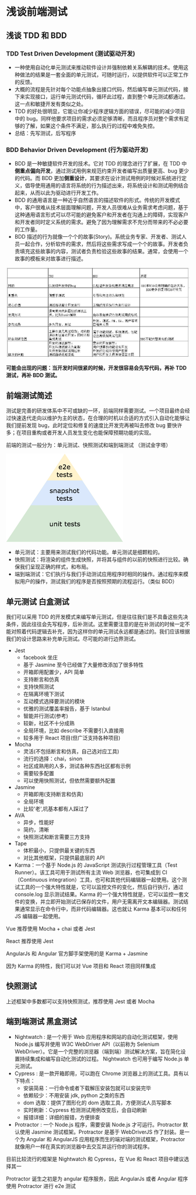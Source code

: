 # 浅谈前端测试

## 浅谈 TDD 和 BDD

### TDD Test Driven Development (测试驱动开发)

- 一种使用自动化单元测试来推动软件设计并强制依赖关系解耦的技术。使用这种做法的结果是一套全面的单元测试，可随时运行，以提供软件可以正常工作的反馈。
- 大概的流程是先针对每个功能点抽象出接口代码，然后编写单元测试代码，接下来实现接口，运行单元测试代码，循环此过程，直到整个单元测试都通过。这一点和敏捷开发有类似之处。
- TDD 的好处很明显，它能让你减少程序逻辑方面的错误，尽可能的减少项目中的 bug。同样他要求项目的需求必须足够清晰，而且程序员对整个需求有足够的了解，如果这个条件不满足，那么执行的过程中难免失控。
- 总结：先写测试，后写程序

### BDD Behavior Driven Development (行为驱动开发)

- BDD 是一种敏捷软件开发的技术。它对 TDD 的理念进行了扩展，在 TDD 中**侧重点偏向开发**，通过测试用例来规范约束开发者编写出质量更高、bug 更少的代码。而 BDD 更加**侧重设计**，其要求在设计测试用例的时候对系统进行定义，倡导使用通用的语言将系统的行为描述出来，将系统设计和测试用例结合起来，从而以此为驱动进行开发工作。
- BDD 的通用语言是一种近乎自然语言的描述软件的形式。传统的开发模式中，客户很难从技术层面理解问题，开发人员很难从业务需求考虑问题，基于这种通用语言形式可以尽可能的避免客户和开发者在沟通上的障碍，实现客户和开发者同时定义系统的需求。避免了因为理解需求不充分而带来的不必必要的工作量。
- BDD 描述的行为就像一个个的故事(Story)。系统业务专家、开发者、测试人员一起合作，分析软件的需求，然后将这些需求写成一个个的故事。开发者负责填充这些故事的内容，测试者负责检验这些故事的结果。通常，会使用一个故事的模板来对故事进行描述。

![tddbdd](./img/tddbdd.png)

**可能会出现的问题：当开发时间很紧的时候，开发很容易会先写代码，再补 TDD 测试，再补 BDD 测试。**

## 前端测试简述

测试是完善的研发体系中不可或缺的一环，前端同样需要测试。一个项目最终会经过快速迭代走向以维护为主的状态，在合理的时机以合适的方式引入自动化能够让我们提前发现 bug，此时定位和修复的速度比开发完再被叫去修改 bug 要快许多；在项目重构或者开发人员发生变化也能保障预期功能的实现。

前端的测试一般分为：单元测试、快照测试和端到端测试 （测试金字塔）

![test](./img/test.png)

- 单元测试：主要用来测试我们的代码功能。单元测试是细颗粒的。
- 快照测试：将渲染的组件生成快照，并将其与组件的以前的快照进行比较。确保我们呈现正确的样式，和布局。
- 端到端测试：它们执行与我们手动测试应用程序时相同的操作。通过程序来模拟用户的操作，测试我们的程序是否按照预期的流程运行。（类似 BDD）

## 单元测试 白盒测试

我们可以采用 TDD 的开发模式来编写单元测试，但是往往我们是不具备这些先决条件，因此往往会先写程序，后补测试。这里需要注意的是在补测试的时候一定不能对照着代码逻辑去补充，因为这样你的单元测试永远都是通过的。我们应该根据我们的设计思路来补充单元测试。尽可能的进行边界测试。

- Jest
  - facebook 坐庄
  - 基于 Jasmine 至今已经做了大量修改添加了很多特性
  - 开箱即用配置少，API 简单
  - 支持断言和仿真
  - 支持快照测试
  - 在隔离环境下测试
  - 互动模式选择要测试的模块
  - 优雅的测试覆盖率报告，基于 Istanbul
  - 智能并行测试(参考)
  - 较新，社区不十分成熟
  - 全局环境，比如 describe 不需要引入直接用
  - 较多用于 React 项目(但广泛支持各种项目)
- Mocha
  - 灵活(不包括断言和仿真，自己选对应工具)
  - 流行的选择：chai，sinon
  - 社区成熟用的人多，测试各种东西社区都有示例
  - 需要较多配置
  - 可以使用快照测试，但依然需要额外配置
- Jasmine
  - 开箱即用(支持断言和仿真)
  - 全局环境
  - 比较'老',坑基本都有人踩过了
- AVA
  - 异步，性能好
  - 简约，清晰
  - 快照测试和断言需要三方支持
- Tape
  - 体积最小，只提供最关键的东西
  - 对比其他框架，只提供最底层的 API
- Karma：一个基于 Node.js 的 JavaScript 测试执行过程管理工具（Test Runner）。该工具可用于测试所有主流 Web 浏览器，也可集成到 CI（Continuous integration）工具，也可和其他代码编辑器一起使用。这个测试工具的一个强大特性就是，它可以监控文件的变化，然后自行执行，通过 console.log 显示测试结果。Karma 的一个强大特性就是，它可以监控一套文件的变换，并立即开始测试已保存的文件，用户无需离开文本编辑器。测试结果通常显示在命令行中，而非代码编辑器。这也就让 Karma 基本可以和任何 JS 编辑器一起使用。

Vue 推荐使用 Mocha + chai 或者 Jest

React 推荐使用 Jest

AngularJs 和 Angular 官方脚手架使用的是 Karma + Jasmine

因为 Karma 的特性，我们可以对 Vue 项目和 React 项目同样集成

## 快照测试

上述框架中多数都可以支持快照测试，推荐使用 Jest 或者 Mocha

## 端到端测试 黑盒测试

- Nightwatch : 是一个用于 Web 应用程序和网站的自动化测试框架，使用 Node.js 编写并使用 W3C WebDriver API（以前称为 Selenium WebDriver）。它是一个完整的浏览器（端到端）测试解决方案，旨在简化设置持续集成和编写自动化测试的过程。 Nightwatch 也可用于编写 Node.js 单元测试。
- Cypress : 是一款开箱即用，可以跑在 Chrome 浏览器上的测试工具。具有以下特点：
  - 安装简易：一行命令或者下载解压安装包就可以安装完毕
  - 依赖较少：不用安装 jdk, python 之类的东西
  - dom 选取：提供了图形化的 dom 选取工具，方便测试人员写脚本
  - 实时刷新：Cypress 检测测试用例改变后，会自动刷新
  - 报错详细：详细的报错，方便排查
- Protractor : 一个 Node.js 程序，需要安装 Node.js 才可运行。Protractor 默认使用 Jasmine 测试框架。Protractor 是基于 WebDriverJS 作了封装。是一个为 Angular 和 AngularJS 应用程序而生的端对端的测试框架，Protractor 就像用户一样在真实的浏览器中去交互并运行你的测试程序。

目前比较流行的框架是 Nightwatch 和 Cypress，在 Vue 和 React 项目中建议选择其一

Protractor 诞生之初是为 angular 程序服务，因此 AngularJs 或者 Angular 程序使用 Protractor 进行 e2e 测试
